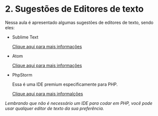# 2. Sugestões de Editores de texto

Nessa aula é apresentado algumas sugestões de editores de texto, sendo eles:

* Sublime Text

    [Clique aqui para mais informações](https://www.sublimetext.com/)

* Atom

    [Clique aqui para mais informações](https://atom.io/)

* PhpStorm

    Essa é uma IDE premium especificamente para PHP.

    [Clique aqui para mais informalções](https://www.jetbrains.com/pt-br/phpstorm/)


*Lembrando que não é necessário um IDE para codar em PHP, você pode usar qualquer editor de texto da sua preferência.*